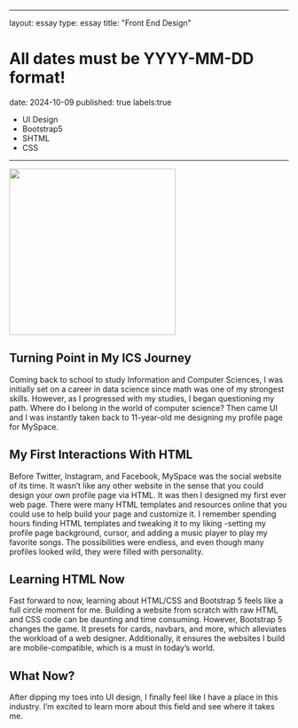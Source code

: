 
---
layout: essay
type: essay
title: "Front End Design"
# All dates must be YYYY-MM-DD format!
date: 2024-10-09
published: true
labels:true
  - UI Design
  - Bootstrap5
  - SHTML
  - CSS
---

<img width="300px" class="rounded float-start pe-4" src="https://ct.pimp-my-profile.com/layouts/m/31259.jpg">


## Turning Point in My ICS Journey

Coming back to school to study Information and Computer Sciences, I was initially set on a career in data science since math was one of my strongest skills. However, as I progressed with my studies, I began questioning my path. Where do I belong in the world of computer science? Then came UI and I was instantly taken back to 11-year-old me designing my profile page for MySpace.

## My First Interactions With HTML
Before Twitter, Instagram, and Facebook, MySpace was the social website of its time. It wasn’t like any other website in the sense that you could design your own profile page via HTML. It was then I designed my first ever web page.  There were many HTML templates and resources online that you could use to help build your page and customize it. I remember spending hours finding HTML templates and tweaking it to my liking -setting my profile page background, cursor, and adding a music player to play my favorite songs. The possibilities were endless, and even though many profiles looked wild, they were filled with personality. 

## Learning HTML Now
Fast forward to now, learning about HTML/CSS and Bootstrap 5 feels like a full circle moment for me. Building a website from scratch with raw HTML and CSS code can be daunting and time consuming. However, Bootstrap 5 changes the game. It presets for cards, navbars, and more, which alleviates the workload of a web designer. Additionally, it ensures the websites I build are mobile-compatible, which is a must in today’s world.

## What Now?
After dipping my toes into UI design, I finally feel like I have a place in this industry. I’m excited to learn more about this field and see where it takes me. 
